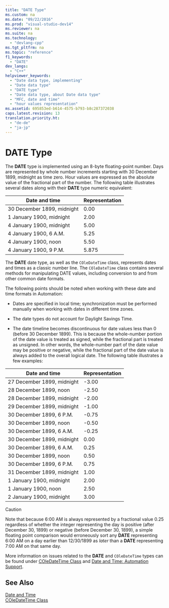 ```yaml
---
title: "DATE Type"
ms.custom: na
ms.date: "09/22/2016"
ms.prod: "visual-studio-dev14"
ms.reviewer: na
ms.suite: na
ms.technology: 
  - "devlang-cpp"
ms.tgt_pltfrm: na
ms.topic: "reference"
f1_keywords: 
  - "DATE"
dev_langs: 
  - "C++"
helpviewer_keywords: 
  - "Date data type, implementing"
  - "Date data type"
  - "DATE type"
  - "Date data type, about Date data type"
  - "MFC, date and time"
  - "hour values representation"
ms.assetid: 695853ed-b614-4575-b793-b8c287372038
caps.latest.revision: 13
translation.priority.ht: 
  - "de-de"
  - "ja-jp"
---
```

# DATE Type
The **DATE** type is implemented using an 8-byte floating-point number. Days are represented by whole number increments starting with 30 December 1899, midnight as time zero. Hour values are expressed as the absolute value of the fractional part of the number. The following table illustrates several dates along with their **DATE** type numeric equivalent:  
  
|Date and time|Representation|  
|-------------------|--------------------|  
|30 December 1899, midnight|0.00|  
|1 January 1900, midnight|2.00|  
|4 January 1900, midnight|5.00|  
|4 January 1900, 6 A.M.|5.25|  
|4 January 1900, noon|5.50|  
|4 January 1900, 9 P.M.|5.875|  
  
 The **DATE** date type, as well as the `COleDateTime` class, represents dates and times as a classic number line. The `COleDateTime` class contains several methods for manipulating DATE values, including conversion to and from other common date formats.  
  
 The following points should be noted when working with these date and time formats in Automation:  
  
-   Dates are specified in local time; synchronization must be performed manually when working with dates in different time zones.  
  
-   The date types do not account for Daylight Savings Time.  
  
-   The date timeline becomes discontinuous for date values less than 0 (before 30 December 1899). This is because the whole-number portion of the date value is treated as signed, while the fractional part is treated as unsigned. In other words, the whole-number part of the date value may be positive or negative, while the fractional part of the date value is always added to the overall logical date. The following table illustrates a few examples:  
  
|Date and time|Representation|  
|-------------------|--------------------|  
|27 December 1899, midnight|-3.00|  
|28 December 1899, noon|-2.50|  
|28 December 1899, midnight|-2.00|  
|29 December 1899, midnight|-1.00|  
|30 December 1899, 6 P.M.|-0.75|  
|30 December 1899, noon|-0.50|  
|30 December 1899, 6 A.M.|-0.25|  
|30 December 1899, midnight|0.00|  
|30 December 1899, 6 A.M.|0.25|  
|30 December 1899, noon|0.50|  
|30 December 1899, 6 P.M.|0.75|  
|31 December 1899, midnight|1.00|  
|1 January 1900, midnight|2.00|  
|1 January 1900, noon|2.50|  
|2 January 1900, midnight|3.00|  
  
> [!CAUTION]
>  Note that because 6:00 AM is always represented by a fractional value 0.25 regardless of whether the integer representing the day is positive (after December 30, 1899) or negative (before December 30, 1899), a simple floating point comparison would erroneously sort any **DATE** representing 6:00 AM on a day earlier than 12/30/1899 as *later* than a **DATE** representing 7:00 AM on that same day.  
  
 More information on issues related to the **DATE** and `COleDateTime` types can be found under [COleDateTime Class](../VS_csharp/coledatetime-class.md) and [Date and Time: Automation Support](../VS_csharp/date-and-time--automation-support.md).  
  
## See Also  
 [Date and Time](../VS_csharp/date-and-time.md)   
 [COleDateTime Class](../VS_csharp/coledatetime-class.md)